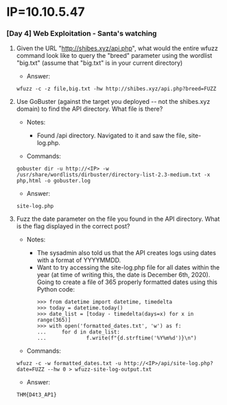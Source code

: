# IP=10.10.5.47


### [Day 4] Web Exploitation - Santa's watching ###

1. Given the URL "http://shibes.xyz/api.php", what would the entire wfuzz command look like to query the "breed" parameter using the wordlist "big.txt" (assume that "big.txt" is in your current directory)

	* Answer:
	```
	wfuzz -c -z file,big.txt -hw http://shibes.xyz/api.php?breed=FUZZ
	```

2. Use GoBuster (against the target you deployed -- not the shibes.xyz domain) to find the API directory. What file is there?
	
	* Notes:
		* Found /api directory. Navigated to it and saw the file, site-log.php.
	
	* Commands: 
	```
	gobuster dir -u http://<IP> -w /usr/share/wordlists/dirbuster/directory-list-2.3-medium.txt -x php,html -o gobuster.log
	```

	* Answer:
	```
	site-log.php
	```

3. Fuzz the date parameter on the file you found in the API directory. What is the flag displayed in the correct post?

	* Notes:
		* The sysadmin also told us that the API creates logs using dates with a format of YYYYMMDD.
		* Want to try accessing the site-log.php file for all dates within the year (at time of writing this, the date is December 6th, 2020). Going to create a file of 365 properly formatted dates using this Python code:
			```
			>>> from datetime import datetime, timedelta
			>>> today = datetime.today()
			>>> date_list = [today - timedelta(days=x) for x in range(365)]
			>>> with open('formatted_dates.txt', 'w') as f:
			...     for d in date_list:
			...             f.write(f"{d.strftime('%Y%m%d')}\n")
			```

	* Commands:
	```
	wfuzz -c -w formatted_dates.txt -u http://<IP>/api/site-log.php?date=FUZZ --hw 0 > wfuzz-site-log-output.txt
	```

	* Answer:
	```
	THM{D4t3_AP1}
	```
